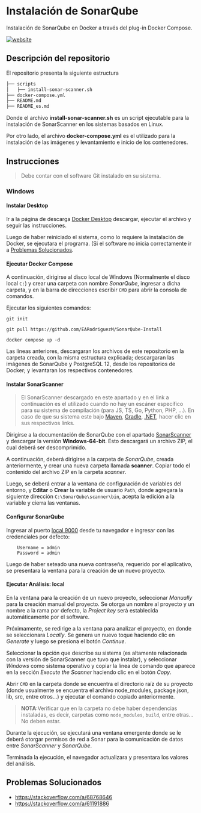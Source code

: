 # Instalación de SonarQube

Instalación de SonarQube en Docker a través del plug-in Docker Compose.

<a href="https://github.com/EARodriguezM/SonarQube-Install/blob/main/README.md"><img src="https://img.shields.io/static/v1?label=&labelColor=505050&message=English README &color=%230076D6&style=flat&logo=google-chrome&logoColor=green" alt="website"/></a>

## Descripción del repositorio

El repositorio presenta la siguiente estructura 
``` bash
├── scripts
│   ├── install-sonar-scanner.sh
├── docker-compose.yml
├── README.md
├── README_es.md
```
Donde el archivo **install-sonar-scanner.sh** es un script ejecutable para la instalación de SonarScanner en los sistemas basados en Linux.

Por otro lado, el archivo **docker-compose.yml** es el utilizado para la instalación de las imágenes y levantamiento e inicio de los contenedores.

## Instrucciones
>
> Debe contar con el software Git instalado en su sistema.
>

### Windows

#### Instalar Desktop

Ir a la página de descarga [Docker Desktop](https://www.docker.com/products/docker-desktop/) descargar, ejecutar el archivo y seguir las instrucciones.

Luego de haber reiniciado el sistema, como lo requiere la instalación de Docker, se ejecutara el programa. (Si el software no inicia correctamente ir a [Problemas Solucionados](#Troubleshooting).

#### Ejecutar Docker Compose

A continuación, dirigirse al disco local de Windows (Normalmente el disco local `C:`) y crear una carpeta con nombre *SonarQube*, ingresar a dicha carpeta, y en la barra de direcciones escribir `CMD` para abrir la consola de comandos.

Ejecutar los siguientes comandos:

`git init`

`git pull https://github.com/EARodriguezM/SonarQube-Install`

`docker compose up -d`

Las líneas anteriores, descargaran los archivos de este repositorio en la carpeta creada, con la misma estructura explicada; descargaran las imágenes de SonarQube y PostgreSQL 12, desde los repositorios de Docker; y levantaran los respectivos contenedores.

#### Instalar SonarScanner

>
> El SonarScanner descargado en este apartado y en el link a continuación es el utilizado cuando no hay un escáner específico para su sistema de compilación (para JS, TS, Go, Python, PHP, ...). En caso de que su sistema este bajo [Maven](https://docs.sonarsource.com/sonarqube/latest/analyzing-source-code/scanners/sonarscanner-for-maven/), [Gradle](https://docs.sonarsource.com/sonarqube/latest/analyzing-source-code/scanners/sonarscanner-for-gradle/), [.NET](https://docs.sonarsource.com/sonarqube/latest/analyzing-source-code/scanners/sonarscanner-for-dotnet/), hacer clic en sus respectivos links.
>

Dirigirse a la documentación de SonarQube con el apartado [SonarScanner](https://docs.sonarsource.com/sonarqube/latest/analyzing-source-code/scanners/sonarscanner/) y descargar la versión **Windows-64-bit**. Esto descargará un archivo ZIP, el cual deberá ser descomprimido.

A continuación, deberá dirigirse a la carpeta de *SonarQube*, creada anteriormente, y crear una nueva carpeta llamada **scanner**. Copiar todo el contenido del archivo ZIP en la carpeta *scanner*.

Luego, se deberá entrar a la ventana de configuración de variables del entorno, y **Editar** o **Crear** la variable de usuario `Path`, donde agregara la siguiente dirección `C:\SonarQube\scanner\bin`, acepta la edición a la variable y cierra las ventanas.

#### Configurar SonarQube

Ingresar al puerto [local 9000](http://localhost:9000/) desde tu navegador e ingresar con las credenciales por defecto:

        Username = admin
        Password = admin

Luego de haber seteado una nueva contraseña, requerido por el aplicativo, se presentara la ventana para la creación de un nuevo proyecto.

#### Ejecutar Análisis: local

En la ventana para la creación de un nuevo proyecto, seleccionar *Manually* para la creación manual del proyecto. Se otorga un nombre al proyecto y un nombre a la rama por defecto, la *Project key* será establecida automáticamente por el software.

Próximamente, se redirige a la ventana para analizar el proyecto, en donde se seleccionara *Locally*. Se genera un nuevo toque haciendo clic en *Generate* y luego se presiona el botón *Continue*.

Seleccionar la opción que describe su sistema (es altamente relacionada con la versión de SonarScanner que tuvo que instalar), y seleccionar *Windows* como sistema operativo y copiar la línea de comando que aparece en la sección *Execute the Scanner* haciendo clic en el botón *Copy*.

Abrir `CMD` en la carpeta donde se encuentra el directorio raíz de su proyecto (donde usualmente se encuentra el archivo node_modules, package.json, lib, src, entre otros...) y ejecutar el comando copiado anteriormente.

>
> **NOTA**:Verificar que en la carpeta no debe haber dependencias instaladas, es decir, carpetas como `node_modules`, `build`, entre otras... No deben estar.
>

Durante la ejecución, se ejecutará una ventana emergente donde se le deberá otorgar permisos de red a Sonar para la comunicación de datos entre *SonarScanner* y *SonarQube*.

Terminada la ejecución, el navegador actualizara y presentara los valores del análisis.


## <a name="Troubleshooting"></a> Problemas Solucionados
- https://stackoverflow.com/a/68768646
- https://stackoverflow.com/a/61191886